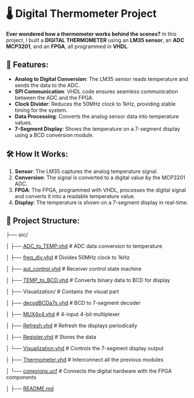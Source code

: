 # 🌡️ Digital Thermometer Project

**Ever wondered how a thermometer works behind the scenes?** In this project, I built a **DIGITAL THERMOMETER** using an **LM35 sensor**, an **ADC MCP3201**, and an **FPGA**, all programmed in **VHDL**.

## 🚀 Features:
- **Analog to Digital Conversion**: The LM35 sensor reads temperature and sends the data to the ADC.
- **SPI Communication**: VHDL code ensures seamless communication between the ADC and the FPGA.
- **Clock Divider**: Reduces the 50MHz clock to 1kHz, providing stable timing for the system.
- **Data Processing**: Converts the analog sensor data into temperature values.
- **7-Segment Display**: Shows the temperature on a 7-segment display using a BCD conversion module.

## 🛠️ How It Works:
1. **Sensor**: The LM35 captures the analog temperature signal.
2. **Conversion**: The signal is converted to a digital value by the MCP3201 ADC.
3. **FPGA**: The FPGA, programmed with VHDL, processes the digital signal and converts it into a readable temperature value.
4. **Display**: The temperature is shown on a 7-segment display in real-time.

## 📂 Project Structure:

├── src/

│   ├── [ADC_to_TEMP.vhd](./src/ADC_to_TEMP.vhd)        # ADC data conversion to temperature

│   ├── [freq_div.vhd](./src/freq_div.vhd)               # Divides 50MHz clock to 1kHz

│   ├── [aut_control.vhd](./src/aut_control.vhd)        # Receiver control state machine

│   ├── [TEMP_to_BCD.vhd](./src/TEMP_to_BCD.vhd)        # Converts binary data to BCD for display

│   ├── Visualization/                                 # Contains the visual part

   │       ├── [decodBCDa7s.vhd](./src/Visualization/decodBCDa7s.vhd)  # BCD to 7-segment decoder

   │       ├── [MUX4x4.vhd](./src/Visualization/MUX4x4.vhd)         # 4-input 4-bit multiplexer

   │       ├── [Refresh.vhd](./src/Visualization/Refresh.vhd)        # Refresh the displays periodically

   │       ├── [Register.vhd](./src/Visualization/Register.vhd)      # Stores the data 

   │       └── [Visualization.vhd](./src/Visualization/Visualization.vhd) # Controls the 7-segment display output

│   ├── [Thermometer.vhd](./src/Thermometer.vhd)         # Interconnect all the previous modules

│   └── [conexions.ucf](./src/conexions.ucf)            # Connects the digital hardware with the FPGA components

│
├── [README.md](./README.md)

